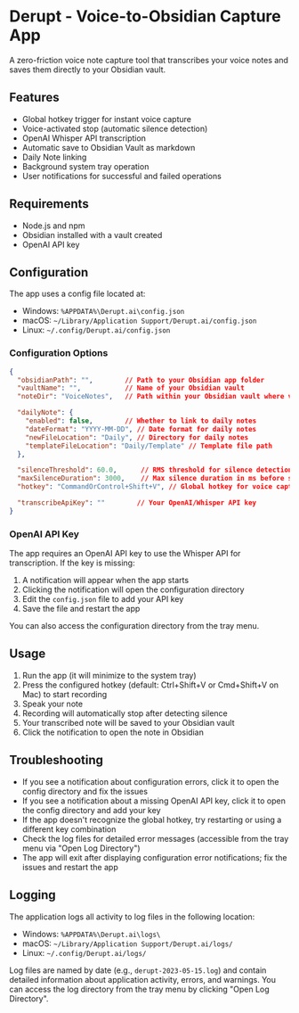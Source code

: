 # Derupt - Voice-to-Obsidian Capture App

A zero-friction voice note capture tool that transcribes your voice notes and saves them directly to your Obsidian vault.

## Features

- Global hotkey trigger for instant voice capture
- Voice-activated stop (automatic silence detection)
- OpenAI Whisper API transcription
- Automatic save to Obsidian Vault as markdown
- Daily Note linking
- Background system tray operation
- User notifications for successful and failed operations

## Requirements

- Node.js and npm
- Obsidian installed with a vault created
- OpenAI API key

## Configuration

The app uses a config file located at:

- Windows: `%APPDATA%\Derupt.ai\config.json`
- macOS: `~/Library/Application Support/Derupt.ai/config.json`
- Linux: `~/.config/Derupt.ai/config.json`

### Configuration Options

```json
{
  "obsidianPath": "",        // Path to your Obsidian app folder
  "vaultName": "",           // Name of your Obsidian vault
  "noteDir": "VoiceNotes",   // Path within your Obsidian vault where voice notes will be saved

  "dailyNote": {
    "enabled": false,        // Whether to link to daily notes
    "dateFormat": "YYYY-MM-DD", // Date format for daily notes
    "newFileLocation": "Daily", // Directory for daily notes
    "templateFileLocation": "Daily/Template" // Template file path
  },

  "silenceThreshold": 60.0,      // RMS threshold for silence detection
  "maxSilenceDuration": 3000,    // Max silence duration in ms before stopping
  "hotkey": "CommandOrControl+Shift+V", // Global hotkey for voice capture

  "transcribeApiKey": ""        // Your OpenAI/Whisper API key
}
```

### OpenAI API Key

The app requires an OpenAI API key to use the Whisper API for transcription. If the key is missing:

1. A notification will appear when the app starts
2. Clicking the notification will open the configuration directory
3. Edit the `config.json` file to add your API key
4. Save the file and restart the app

You can also access the configuration directory from the tray menu.

## Usage

1. Run the app (it will minimize to the system tray)
2. Press the configured hotkey (default: Ctrl+Shift+V or Cmd+Shift+V on Mac) to start recording
3. Speak your note
4. Recording will automatically stop after detecting silence
5. Your transcribed note will be saved to your Obsidian vault
6. Click the notification to open the note in Obsidian

## Troubleshooting

- If you see a notification about configuration errors, click it to open the config directory and fix the issues
- If you see a notification about a missing OpenAI API key, click it to open the config directory and add your key
- If the app doesn't recognize the global hotkey, try restarting or using a different key combination
- Check the log files for detailed error messages (accessible from the tray menu via "Open Log Directory")
- The app will exit after displaying configuration error notifications; fix the issues and restart the app

## Logging

The application logs all activity to log files in the following location:

- Windows: `%APPDATA%\Derupt.ai\logs\`
- macOS: `~/Library/Application Support/Derupt.ai/logs/`
- Linux: `~/.config/Derupt.ai/logs/`

Log files are named by date (e.g., `derupt-2023-05-15.log`) and contain detailed information about application activity, errors, and warnings. You can access the log directory from the tray menu by clicking "Open Log Directory".
